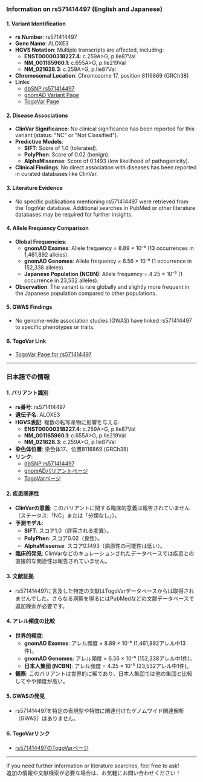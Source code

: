 ### Information on rs571414497 (English and Japanese)

#### 1. **Variant Identification**
- **rs Number**: rs571414497  
- **Gene Name**: ALOXE3  
- **HGVS Notation**: Multiple transcripts are affected, including:
  - **ENST00000318227.4**: c.259A>G, p.Ile87Val  
  - **NM_001165960.1**: c.655A>G, p.Ile219Val  
  - **NM_021628.3**: c.259A>G, p.Ile87Val  
- **Chromosomal Location**: Chromosome 17, position 8116869 (GRCh38)  
- **Links**:  
  - [dbSNP rs571414497](https://identifiers.org/dbsnp/rs571414497)  
  - [gnomAD Variant Page](https://gnomad.broadinstitute.org/variant/17-8116869-T-C?dataset=gnomad_r4)  
  - [TogoVar Page](https://togovar.org/variant/tgv397740557)  

#### 2. **Disease Associations**
- **ClinVar Significance**: No clinical significance has been reported for this variant (status: "NC" or "Not Classified").  
- **Predictive Models**:  
  - **SIFT**: Score of 1.0 (tolerated).  
  - **PolyPhen**: Score of 0.02 (benign).  
  - **AlphaMissense**: Score of 0.1493 (low likelihood of pathogenicity).  
- **Clinical Findings**: No direct association with diseases has been reported in curated databases like ClinVar.  

#### 3. **Literature Evidence**
- No specific publications mentioning rs571414497 were retrieved from the TogoVar database. Additional searches in PubMed or other literature databases may be required for further insights.  

#### 4. **Allele Frequency Comparison**
- **Global Frequencies**:  
  - **gnomAD Exomes**: Allele frequency = 8.89 × 10⁻⁶ (13 occurrences in 1,461,892 alleles).  
  - **gnomAD Genomes**: Allele frequency = 6.56 × 10⁻⁶ (1 occurrence in 152,338 alleles).  
  - **Japanese Population (NCBN)**: Allele frequency = 4.25 × 10⁻⁵ (1 occurrence in 23,532 alleles).  
- **Observation**: The variant is rare globally and slightly more frequent in the Japanese population compared to other populations.  

#### 5. **GWAS Findings**
- No genome-wide association studies (GWAS) have linked rs571414497 to specific phenotypes or traits.  

#### 6. **TogoVar Link**
- [TogoVar Page for rs571414497](https://togovar.org/variant/tgv397740557)  

---

### 日本語での情報

#### 1. **バリアント識別**
- **rs番号**: rs571414497  
- **遺伝子名**: ALOXE3  
- **HGVS表記**: 複数の転写産物に影響を与える:
  - **ENST00000318227.4**: c.259A>G, p.Ile87Val  
  - **NM_001165960.1**: c.655A>G, p.Ile219Val  
  - **NM_021628.3**: c.259A>G, p.Ile87Val  
- **染色体位置**: 染色体17、位置8116869 (GRCh38)  
- **リンク**:  
  - [dbSNP rs571414497](https://identifiers.org/dbsnp/rs571414497)  
  - [gnomADバリアントページ](https://gnomad.broadinstitute.org/variant/17-8116869-T-C?dataset=gnomad_r4)  
  - [TogoVarページ](https://togovar.org/variant/tgv397740557)  

#### 2. **疾患関連性**
- **ClinVarの意義**: このバリアントに関する臨床的意義は報告されていません（ステータス:「NC」または「分類なし」）。  
- **予測モデル**:  
  - **SIFT**: スコア1.0（許容される変異）。  
  - **PolyPhen**: スコア0.02（良性）。  
  - **AlphaMissense**: スコア0.1493（病原性の可能性は低い）。  
- **臨床的発見**: ClinVarなどのキュレーションされたデータベースでは疾患との直接的な関連性は報告されていません。  

#### 3. **文献証拠**
- rs571414497に言及した特定の文献はTogoVarデータベースからは取得されませんでした。さらなる洞察を得るにはPubMedなどの文献データベースで追加検索が必要です。  

#### 4. **アレル頻度の比較**
- **世界的頻度**:  
  - **gnomAD Exomes**: アレル頻度 = 8.89 × 10⁻⁶ (1,461,892アレル中13件)。  
  - **gnomAD Genomes**: アレル頻度 = 6.56 × 10⁻⁶ (152,338アレル中1件)。  
  - **日本人集団 (NCBN)**: アレル頻度 = 4.25 × 10⁻⁵ (23,532アレル中1件)。  
- **観察**: このバリアントは世界的に稀であり、日本人集団では他の集団と比較してやや頻度が高い。  

#### 5. **GWASの発見**
- rs571414497を特定の表現型や特徴に関連付けたゲノムワイド関連解析（GWAS）はありません。  

#### 6. **TogoVarリンク**
- [rs571414497のTogoVarページ](https://togovar.org/variant/tgv397740557)  

---

If you need further information or literature searches, feel free to ask!  
追加の情報や文献検索が必要な場合は、お気軽にお問い合わせください！